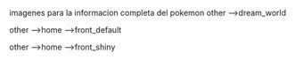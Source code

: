 imagenes para la informacion completa del pokemon 
other -->dream_world

other -->home -->front_default

other -->home -->front_shiny

